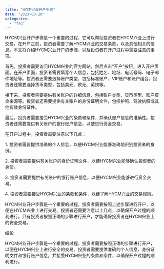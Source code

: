 ```yaml
---
title: "HYCM兴业开户步骤"
date: "2023-03-20"
categories: 
  - "faq"
---
```


HYCM兴业开户步骤是一个重要的过程，它可以帮助投资者在HYCM兴业上进行交易。在开户之前，投资者需要了解HYCM兴业的交易条款，以及其他相关的信息。本文将介绍HYCM兴业开户的步骤，以及投资者在开户过程中需要注意的事项。

首先，投资者需要访问HYCM兴业的官方网站，然后点击“开户”按钮，进入开户页面。在开户页面，投资者需要填写个人信息，包括姓名、地址、电话号码、电子邮件地址等。投资者还需要选择账户类型，包括标准账户、VIP账户和账户组合。投资者还需要选择货币类型，包括美元、欧元、英镑等。

接下来，投资者需要提供有关账户的详细信息，包括账户类型、货币类型、账户资金来源等。投资者还需要提供有关账户的身份证明文件，包括护照、驾驶执照或其他有效身份证件。

最后，投资者需要接受HYCM兴业的条款和条件，并确认账户信息的准确性。投资者还需要提供有关账户的银行账户信息，以便进行资金交易。

在开户过程中，投资者需要注意以下几点：

1\. 投资者需要提供准确的个人信息，以便HYCM兴业能够准确地识别投资者的身份。

2\. 投资者需要提供有关账户的身份证明文件，以便HYCM兴业能够确认投资者的身份。

3\. 投资者需要提供有关账户的银行账户信息，以便HYCM兴业能够进行资金交易。

4\. 投资者需要接受HYCM兴业的条款和条件，以便了解HYCM兴业的交易规则。

HYCM兴业开户步骤是一个重要的过程，投资者需要按照上述步骤进行开户，以便在HYCM兴业上进行交易。投资者还需要注意以上几点，以确保开户过程的顺利进行。只有投资者按照正确的步骤进行开户，才能确保投资者在HYCM兴业上的安全交易。

结论

HYCM兴业开户步骤是一个重要的过程，投资者需要按照正确的步骤进行开户，以便在HYCM兴业上进行安全的交易。投资者需要提供准确的个人信息、身份证明文件和银行账户信息，并接受HYCM兴业的条款和条件，以确保开户过程的顺利进行。
